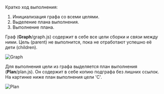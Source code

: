 Кратко ход выполнения:

 1. Инициализация графа со всеми целями.
 2. Выделение плана выполнения.
 3. Выполнение плана.

Граф (**Graph**/graph.js) содержит в себе все цели сборки и связи между ними. Цель (parent) не выполнится, пока не отработают успешно её дети (children).

![Graph](https://github.com/afelix/sandbox2/raw/master/doc/graph.png)

Для выполнения цели из графа выделяется план выполнения (**Plan**/plan.js). Он содержит в себе копию подграфа без лишних ссылок. На картинке ниже план выполнения цели 'C'.

![Plan](https://github.com/afelix/sandbox2/raw/master/doc/plan.png)